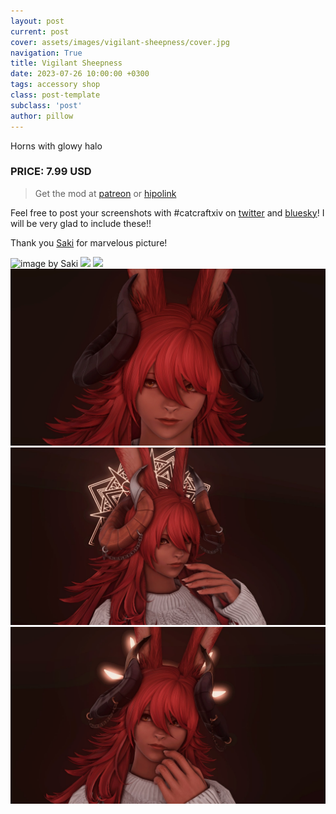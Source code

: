 ```yaml
---
layout: post
current: post
cover: assets/images/vigilant-sheepness/cover.jpg
navigation: True
title: Vigilant Sheepness
date: 2023-07-26 10:00:00 +0300
tags: accessory shop
class: post-template
subclass: 'post'
author: pillow
---
```


Horns with glowy halo

### PRICE: 7.99 USD

> Get the mod at [patreon](https://www.patreon.com/catcraftFFXIV/shop/vigilant-sheepness-19566) or [hipolink](https://hipolink.me/pomigrein/products/vigilant-sheepness--horns-with-glowing-rune)

Feel free to post your screenshots with #catcraftxiv on [twitter](https://x.com/hashtag/catcraftxiv?src=hashtag_click) and [bluesky](https://bsky.app/hashtag/catcraftxiv)! I will be very glad to include these!!

Thank you [Saki](https://x.com/PhotosmithSaki) for marvelous picture!

<img src="https://catcraftxiv.github.io/web/assets/img/gallery/de43e729_original.jpg" title="image by Saki"/>
<img src="https://catcraftxiv.github.io/web/assets/img/gallery/ffxiv-dx11-2023-07-26-15-58-03_c.jpg"/>
<img src="https://catcraftxiv.github.io/web/assets/img/gallery/ffxiv-dx11-2023-07-26-16-01-14_c.jpg"/>
<img src="assets/images/vigilant-sheepness/ffxiv_dx11_2023-07-26_17-01-38.jpg"/>
<img src="assets/images/vigilant-sheepness/ffxiv_dx11_2023-07-26_16-48-04.jpg"/>
<img src="assets/images/vigilant-sheepness/ffxiv_dx11_2023-07-26_16-56-06.jpg"/>
